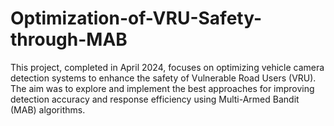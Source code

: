 # Optimization-of-VRU-Safety-through-MAB
This project, completed in April 2024, focuses on optimizing vehicle camera detection systems to enhance the safety of Vulnerable Road Users (VRU). The aim was to explore and implement the best approaches for improving detection accuracy and response efficiency using Multi-Armed Bandit (MAB) algorithms.

